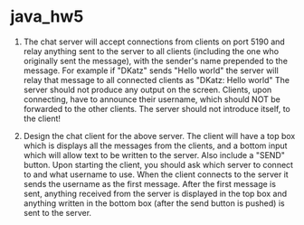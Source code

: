 # java_hw5

1) The chat server will accept connections from clients on port 5190 and relay anything sent to the server to all clients (including the one who originally sent the message), with the sender's name prepended to the message. For example if "DKatz" sends "Hello world" the server will relay that message to all connected clients as "DKatz: Hello world" The server should not produce any output on the screen. Clients, upon connecting, have to announce their username, which should NOT be forwarded to the other clients. The server should not introduce itself, to the client!  

2) Design the chat client for the above server. The client will have a top box which is displays all the messages from the clients, and a bottom input which will allow text to be written to the server. Also include a "SEND" button. Upon starting the client, you should ask which server to connect to and what username to use. When the client connects to the server it sends the username as the first message. After the first message is sent, anything received from the server is displayed in the top box and anything written in the bottom box (after the send button is pushed) is sent to the server.
